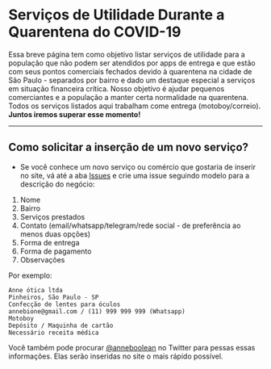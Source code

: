 # Serviços de Utilidade Durante a Quarentena do COVID-19

Essa breve página tem como objetivo listar serviços de utilidade para a população que não podem ser atendidos por apps de entrega e que estão com seus pontos comerciais fechados devido à quarentena na cidade de São Paulo - separados por bairro e dado um destaque especial a serviços em situação financeira crítica. Nosso objetivo é ajudar pequenos comerciantes e a população a manter certa normalidade na quarentena. Todos os serviços listados aqui trabalham come entrega (motoboy/correio). **Juntos iremos superar esse momento!**

---

## Como solicitar a inserção de um novo serviço?

* Se você conhece um novo serviço ou comércio que gostaria de inserir no site, vá até a aba [Issues](https://github.com/annebione/covid19-quarentine-services/issues) e crie uma issue seguindo modelo para a descrição do negócio:

1. Nome
2. Bairro
3. Serviços prestados
4. Contato (email/whatsapp/telegram/rede social - de preferência ao menos duas opções)
5. Forma de entrega
6. Forma de pagamento
7. Observações


Por exemplo:

```
Anne ótica ltda
Pinheiros, São Paulo - SP
Confecção de lentes para óculos
annebione@gmail.com / (11) 999 999 999 (Whatsapp)
Motoboy
Depósito / Maquinha de cartão
Necessário receita médica
```

Você também pode procurar [@anneboolean](https://twitter.com/anneboolean) no Twitter para pessas essas informações. Elas serão inseridas no site o mais rápido possível.





